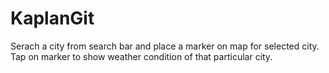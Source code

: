 # KaplanGit

Serach a city from search bar and place a marker on map for selected city. Tap on marker to show weather condition of that particular city.
